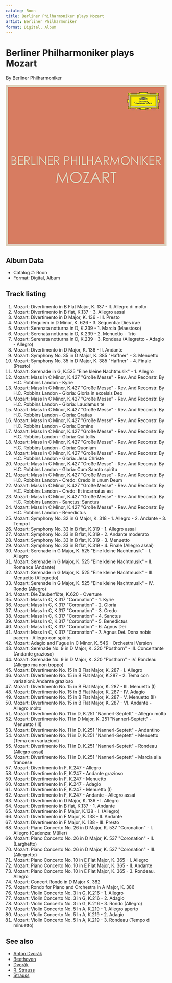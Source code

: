 ```yaml
---
catalog: Roon
title: Berliner Philharmoniker plays Mozart
artist: Berliner Philharmoniker
format: Digital, Album
---
```


# Berliner Philharmoniker plays Mozart

By Berliner Philharmoniker

![](../../assets/albumcovers/Berliner_Philharmoniker-Berliner_Philharmoniker_plays_Mozart.png)

## Album Data

- Catalog #: Roon
- Format: Digital, Album


## Track listing


1. Mozart: Divertimento in B Flat Major, K. 137 - II. Allegro di molto
2. Mozart: Divertimento in B flat, K.137 - 3. Allegro assai
3. Mozart: Divertimento in D Major, K. 136 - III. Presto
4. Mozart: Requiem in D Minor, K. 626 - 3. Sequentia: Dies irae
5. Mozart: Serenata notturna in D, K.239 - 1. Marcia (Maestoso)
6. Mozart: Serenata notturna in D, K.239 - 2. Menuetto - Trio
7. Mozart: Serenata notturna in D, K.239 - 3. Rondeau (Allegretto - Adagio - Allegro)
8. Mozart: Divertimento in D Major, K. 136 - II. Andante
9. Mozart: Symphony No. 35 in D Major, K. 385 "Haffner" - 3. Menuetto
10. Mozart: Symphony No. 35 in D Major, K. 385 "Haffner" - 4. Finale (Presto)
11. Mozart: Serenade in G, K.525 "Eine kleine Nachtmusik" - 1. Allegro
12. Mozart: Mass In C Minor, K.427 "Große Messe" - Rev. And Reconstr. By H.C. Robbins Landon - Kyrie
13. Mozart: Mass In C Minor, K.427 "Große Messe" - Rev. And Reconstr. By H.C. Robbins Landon - Gloria: Gloria in excelsis Deo
14. Mozart: Mass In C Minor, K.427 "Große Messe" - Rev. And Reconstr. By H.C. Robbins Landon - Gloria: Laudamus te
15. Mozart: Mass In C Minor, K.427 "Große Messe" - Rev. And Reconstr. By H.C. Robbins Landon - Gloria: Gratias
16. Mozart: Mass In C Minor, K.427 "Große Messe" - Rev. And Reconstr. By H.C. Robbins Landon - Gloria: Domine
17. Mozart: Mass In C Minor, K.427 "Große Messe" - Rev. And Reconstr. By H.C. Robbins Landon - Gloria: Qui tollis
18. Mozart: Mass In C Minor, K.427 "Große Messe" - Rev. And Reconstr. By H.C. Robbins Landon - Gloria: Quoniam
19. Mozart: Mass In C Minor, K.427 "Große Messe" - Rev. And Reconstr. By H.C. Robbins Landon - Gloria: Jesu Christe
20. Mozart: Mass In C Minor, K.427 "Große Messe" - Rev. And Reconstr. By H.C. Robbins Landon - Gloria: Cum Sancto spiritu
21. Mozart: Mass In C Minor, K.427 "Große Messe" - Rev. And Reconstr. By H.C. Robbins Landon - Credo: Credo in unum Deum
22. Mozart: Mass In C Minor, K.427 "Große Messe" - Rev. And Reconstr. By H.C. Robbins Landon - Credo: Et incarnatus est
23. Mozart: Mass In C Minor, K.427 "Große Messe" - Rev. And Reconstr. By H.C. Robbins Landon - Sanctus: Sanctus
24. Mozart: Mass In C Minor, K.427 "Große Messe" - Rev. And Reconstr. By H.C. Robbins Landon - Benedictus
25. Mozart: Symphony No. 32 in G Major, K. 318 - 1. Allegro - 2. Andante - 3. Tempo I
26. Mozart: Symphony No. 33 in B flat, K.319 - 1. Allegro assai
27. Mozart: Symphony No. 33 in B flat, K.319 - 2. Andante moderato
28. Mozart: Symphony No. 33 in B flat, K.319 - 3. Menuetto
29. Mozart: Symphony No. 33 in B flat, K.319 - 4. Finale (Allegro assai)
30. Mozart: Serenade in G Major, K. 525 "Eine kleine Nachtmusik" - I. Allegro
31. Mozart: Serenade in G Major, K. 525 "Eine kleine Nachtmusik" - II. Romance (Andante)
32. Mozart: Serenade in G Major, K. 525 "Eine kleine Nachtmusik" - III. Menuetto (Allegretto)
33. Mozart: Serenade in G Major, K. 525 "Eine kleine Nachtmusik" - IV. Rondo (Allegro)
34. Mozart: Die Zauberflöte, K.620 - Overture
35. Mozart: Mass In C, K.317 "Coronation" - 1. Kyrie
36. Mozart: Mass In C, K.317 "Coronation" - 2. Gloria
37. Mozart: Mass In C, K.317 "Coronation" - 3. Credo
38. Mozart: Mass In C, K.317 "Coronation" - 4. Sanctus
39. Mozart: Mass In C, K.317 "Coronation" - 5. Benedictus
40. Mozart: Mass In C, K.317 "Coronation" - 6. Agnus Dei
41. Mozart: Mass In C, K.317 "Coronation" - 7. Agnus Dei. Dona nobis pacem - Allegro con spirito
42. Mozart: Adagio and Fugue in C Minor, K. 546 - Orchestral Version
43. Mozart: Serenade No. 9 in D Major, K. 320 "Posthorn" - III. Concertante (Andante grazioso)
44. Mozart: Serenade No. 9 in D Major, K. 320 "Posthorn" - IV. Rondeau (Allegro ma non troppo)
45. Mozart: Divertimento No. 15 in B Flat Major, K. 287 - I. Allegro
46. Mozart: Divertimento No. 15 in B Flat Major, K.287 - 2. Tema con variazioni: Andante grazioso
47. Mozart: Divertimento No. 15 in B Flat Major, K. 287 - III. Menuetto (I)
48. Mozart: Divertimento No. 15 in B Flat Major, K. 287 - IV. Adagio
49. Mozart: Divertimento No. 15 in B Flat Major, K. 287 - V. Menuetto (II)
50. Mozart: Divertimento No. 15 in B Flat Major, K. 287 - VI. Andante - Allegro molto
51. Mozart: Divertimento No. 11 in D, K.251 "Nannerl-Septett" - Allegro molto
52. Mozart: Divertimento No. 11 in D Major, K. 251 "Nannerl-Septett" - Menuetto (III)
53. Mozart: Divertimento No. 11 in D, K.251 "Nannerl-Septett" - Andantino
54. Mozart: Divertimento No. 11 in D, K.251 "Nannerl-Septett" - Menuetto (Tema con variazioni)
55. Mozart: Divertimento No. 11 in D, K.251 "Nannerl-Septett" - Rondeau (Allegro assai)
56. Mozart: Divertimento No. 11 in D, K.251 "Nannerl-Septett" - Marcia alla francese
57. Mozart: Divertimento In F, K.247 - Allegro
58. Mozart: Divertimento In F, K.247 - Andante grazioso
59. Mozart: Divertimento In F, K.247 - Menuetto
60. Mozart: Divertimento In F, K.247 - Adagio
61. Mozart: Divertimento In F, K.247 - Menuetto (I)
62. Mozart: Divertimento In F, K.247 - Andante - Allegro assai
63. Mozart: Divertimento in D Major, K. 136 - I. Allegro
64. Mozart: Divertimento in B flat, K.137 - 1. Andante
65. Mozart: Divertimento in F Major, K.138 - I. (Allegro)
66. Mozart: Divertimento in F Major, K. 138 - II. Andante
67. Mozart: Divertimento in F Major, K. 138 - III. Presto
68. Mozart: Piano Concerto No. 26 in D Major, K. 537 "Coronation" - I. Allegro (Cadenza: Müller)
69. Mozart: Piano Concerto No. 26 in D Major, K. 537 "Coronation" - II. (Larghetto)
70. Mozart: Piano Concerto No. 26 in D Major, K. 537 "Coronation" - III. (Allegretto)
71. Mozart: Piano Concerto No. 10 in E Flat Major, K. 365 - I. Allegro
72. Mozart: Piano Concerto No. 10 in E Flat Major, K. 365 - II. Andante
73. Mozart: Piano Concerto No. 10 in E Flat Major, K. 365 - 3. Rondeau. Allegro
74. Mozart: Concert Rondo in D Major K. 382
75. Mozart: Rondo for Piano and Orchestra in A Major, K. 386
76. Mozart: Violin Concerto No. 3 in G, K.216 - 1. Allegro
77. Mozart: Violin Concerto No. 3 in G, K.216 - 2. Adagio
78. Mozart: Violin Concerto No. 3 in G, K.216 - 3. Rondo (Allegro)
79. Mozart: Violin Concerto No. 5 In A, K.219 - 1. Allegro aperto
80. Mozart: Violin Concerto No. 5 In A, K.219 - 2. Adagio
81. Mozart: Violin Concerto No. 5 In A, K.219 - 3. Rondeau (Tempo di minuetto)


## See also

- [Anton Dvorák](Anton_Dvorák_-_Violin_Concerto_-_Romance_-_Mazurka_-_Humoresque.md)
- [Beethoven](Beethoven_-_9_Symphonies_1963.md)
- [Dvorák](Dvorák-_Symphony_No_9_-_Smetana-_Die_Moldau_Édition_Studio_Masters.md)
- [R. Strauss](R_Strauss_-_Also_sprach_Zarathustra.md)
- [Strauss](Strauss-_Also_sprach_Zarathustra__Till_Eulenspiegel.md)
